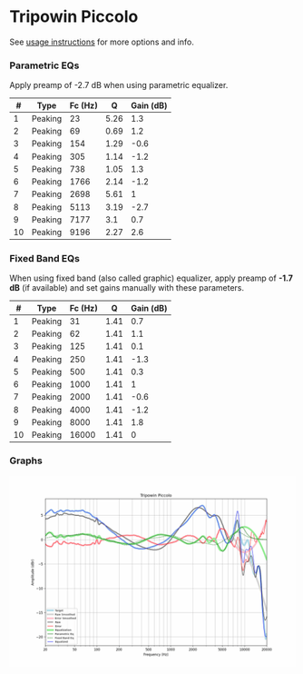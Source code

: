 # Tripowin Piccolo
See [usage instructions](https://github.com/jaakkopasanen/AutoEq#usage) for more options and info.

### Parametric EQs
Apply preamp of -2.7 dB when using parametric equalizer.

|   # | Type    |   Fc (Hz) |    Q |   Gain (dB) |
|-----|---------|-----------|------|-------------|
|   1 | Peaking |        23 | 5.26 |         1.3 |
|   2 | Peaking |        69 | 0.69 |         1.2 |
|   3 | Peaking |       154 | 1.29 |        -0.6 |
|   4 | Peaking |       305 | 1.14 |        -1.2 |
|   5 | Peaking |       738 | 1.05 |         1.3 |
|   6 | Peaking |      1766 | 2.14 |        -1.2 |
|   7 | Peaking |      2698 | 5.61 |         1   |
|   8 | Peaking |      5113 | 3.19 |        -2.7 |
|   9 | Peaking |      7177 | 3.1  |         0.7 |
|  10 | Peaking |      9196 | 2.27 |         2.6 |

### Fixed Band EQs
When using fixed band (also called graphic) equalizer, apply preamp of **-1.7 dB** (if available) and set gains manually with these parameters.

|   # | Type    |   Fc (Hz) |    Q |   Gain (dB) |
|-----|---------|-----------|------|-------------|
|   1 | Peaking |        31 | 1.41 |         0.7 |
|   2 | Peaking |        62 | 1.41 |         1.1 |
|   3 | Peaking |       125 | 1.41 |         0.1 |
|   4 | Peaking |       250 | 1.41 |        -1.3 |
|   5 | Peaking |       500 | 1.41 |         0.3 |
|   6 | Peaking |      1000 | 1.41 |         1   |
|   7 | Peaking |      2000 | 1.41 |        -0.6 |
|   8 | Peaking |      4000 | 1.41 |        -1.2 |
|   9 | Peaking |      8000 | 1.41 |         1.8 |
|  10 | Peaking |     16000 | 1.41 |         0   |

### Graphs
![](./Tripowin%20Piccolo.png)
